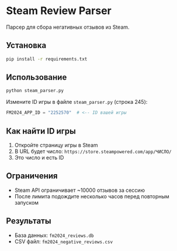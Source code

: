 # Steam Review Parser

Парсер для сбора негативных отзывов из Steam.

## Установка

```bash
pip install -r requirements.txt
```

## Использование

```bash
python steam_parser.py
```

Измените ID игры в файле `steam_parser.py` (строка 245):
```python
FM2024_APP_ID = "2252570"  # <-- ID вашей игры
```

## Как найти ID игры

1. Откройте страницу игры в Steam
2. В URL будет число: `https://store.steampowered.com/app/ЧИСЛО/`
3. Это число и есть ID

## Ограничения

- Steam API ограничивает ~10000 отзывов за сессию
- После лимита подождите несколько часов перед повторным запуском

## Результаты

- База данных: `fm2024_reviews.db`
- CSV файл: `fm2024_negative_reviews.csv`